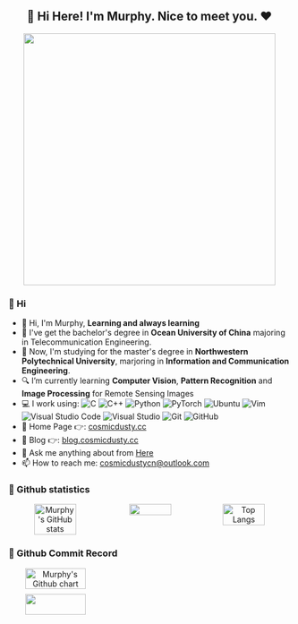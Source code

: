 <h2 align="center">👋  Hi Here! I'm Murphy. Nice to meet you.  ❤</h1>

<div align=center>
    <img src="https://murphyimg.oss-cn-beijing.aliyuncs.com/img/202505302043661.jpg" width="450px"/>
    </br>
  <p></p>
</div>

### 👋 Hi
- 👋 Hi, I'm Murphy, <b>Learning and always learning</b>
- 🏫 I've get the bachelor's degree in <b>Ocean University of China</b> majoring in Telecommunication Engineering.
- 🏫 Now, I'm studying for the master's degree in <b>Northwestern Polytechnical University</b>, marjoring in <b>Information and Communication Engineering</b>.
- 🔍 I’m currently learning <b>Computer Vision</b>, <b>Pattern Recognition</b> and <b>Image Processing</b> for Remote Sensing Images
- 💻 I work using: 
![C](https://img.shields.io/badge/C-00599C?logo=c&logoColor=white)
![C++](https://img.shields.io/badge/C++-%2300599C.svg?logo=c%2B%2B&logoColor=white)
![Python](https://img.shields.io/badge/Python-3776AB?logo=python&logoColor=fff)
![PyTorch](https://img.shields.io/badge/PyTorch-ee4c2c?logo=pytorch&logoColor=white)
![Ubuntu](https://img.shields.io/badge/Ubuntu-E95420?logo=ubuntu&logoColor=white)
![Vim](https://img.shields.io/badge/Vim-%2311AB00.svg?logo=vim&logoColor=white)
![Visual Studio Code](https://custom-icon-badges.demolab.com/badge/Visual%20Studio%20Code-0078d7.svg?logo=vsc&logoColor=white)
![Visual Studio](https://custom-icon-badges.demolab.com/badge/Visual%20Studio-5C2D91.svg?&logo=visual-studio&logoColor=white)
![Git](https://img.shields.io/badge/Git-black?logo=Git) 
![GitHub](https://img.shields.io/badge/GitHub-%23121011.svg?logo=github&logoColor=white)
- 📃 Home Page 👉: <a href="https://cosmicdusty.cc/" title="Home Page">cosmicdusty.cc</a>
- 📝 Blog 👉: <a href="https://blog.cosmicdusty.cc/" title="Blog">blog.cosmicdusty.cc</a>
- 💬 Ask me anything about from <a href="https://github.com/murphyhoucn/murphyhoucn/issues" title="Issues">Here</a>
- 📫 How to reach me: <a href="mailto: cosmicdustycn@outlook.com">cosmicdustycn@outlook.com</a>

<!-- [![](https://img.shields.io/badge/dynamic/json?url=https%3A%2F%2Fapi.github-star-counter.workers.dev%2Fuser%2Fmurpyhoucn&query=stars&suffix=%20stars&logo=Github&label=Github&color=blue)](https://github.com/murpyhoucn)
[![](https://img.shields.io/badge/dynamic/json?url=https%3A%2F%2Fwakatime.com%2Fshare%2F%40murpyhoucn%2F73835383-9c0c-4e6c-9641-27b248e942c2.json&query=%24.data.grand_total.human_readable_total_including_other_language&logo=wakatime&label=CodeTime&color=blue)](https://github.com/murpyhoucn) -->

### 📇 Github statistics
<div align="center"> 
<div style="display: flex;">
<img src="https://github-readme-stats-one-bice.vercel.app/api?username=murphyhoucn&count_private=true&theme=react&show_icons=true&include_all_commits=true&role=OWNER,ORGANIZATION_MEMBER,COLLABORATOR" alt="Murphy's GitHub stats" style="width: 45%;" /> 
&nbsp;
<img src="https://github-readme-streak-stats.herokuapp.com/?user=murphyhoucn&theme=react" style="width: 45%;" />
</br>
<img src="https://github-readme-stats-one-bice.vercel.app/api/top-langs/?username=murphyhoucn&layout=compact&langs_count=8&theme=react&role=OWNER,ORGANIZATION_MEMBER" alt="Top Langs" style="width: 45%;" />
</div>
</div>

### 📇 Github Commit Record
<div align="center"> 
<div style="display: flex;">
<div style="text-align:center">
      <a target="_blank" rel="noopener" href="https://github.com/murphyhoucn">
      <img src="https://ghchart.rshah.org/murphyhoucn" alt="Murphy's Github chart" style="width: 80%;"/>
      </a>
      </br>
      <a target="_blank" rel="noopener" href="https://github.com/murphyhoucn">
      <img src="https://github-readme-activity-graph.vercel.app/graph?username=murphyhoucn&amp;bg_color=ffffff&amp;theme=github-compact&amp;color=666666&amp;hide_title=true&amp;hide_border=true&amp;area=true&amp;height=300" style="width: 80%;">
      </a>
</div>
</div>
</div>
